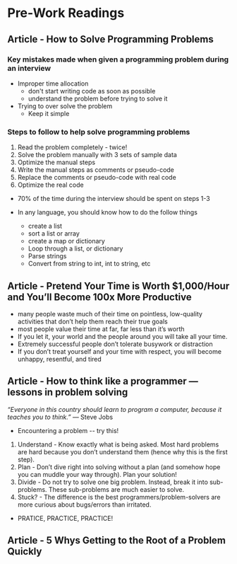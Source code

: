 # Pre-Work Readings

## Article - How to Solve Programming Problems

### Key mistakes made when given a programming problem during an interview

- Improper time allocation
  - don't start writing code as soon as possible
  - understand the problem before trying to solve it
- Trying to over solve the problem
  - Keep it simple

### Steps to follow to help solve programming problems

1. Read the problem completely - twice!
2. Solve the problem manually with 3 sets of sample data
3. Optimize the manual steps
4. Write the manual steps as comments or pseudo-code
5. Replace the comments or pseudo-code with real code
6. Optimize the real code

- 70% of the time during the interview should be spent on steps 1-3

- In any language, you should know how to do the follow things
  - create a list
  - sort a list or array
  - create a map or dictionary
  - Loop through a list, or dictionary
  - Parse strings
  - Convert from string to int, int to string, etc

## Article - Pretend Your Time is Worth $1,000/Hour and You’ll Become 100x More Productive

- many people waste much of their time on pointless, low-quality activities that don’t help them reach their true goals
- most people value their time at far, far less than it’s worth
- If you let it, your world and the people around you will take all your time.
- Extremely successful people don’t tolerate busywork or distraction
- If you don’t treat yourself and your time with respect, you will become unhappy, resentful, and tired

## Article - How to think like a programmer — lessons in problem solving

*“Everyone in this country should learn to program a computer, because it teaches you to think.”* — Steve Jobs

- Encountering a problem -- try this!

1. Understand - Know exactly what is being asked. Most hard problems are hard because you don’t understand them (hence why this is the first step).
2. Plan - Don’t dive right into solving without a plan (and somehow hope you can muddle your way through). Plan your solution!
3. Divide - Do not try to solve one big problem. Instead, break it into sub-problems. These sub-problems are much easier to solve.
4. Stuck? - The difference is the best programmers/problem-solvers are more curious about bugs/errors than irritated.

- PRATICE, PRACTICE, PRACTICE!

## Article - 5 Whys Getting to the Root of a Problem Quickly
